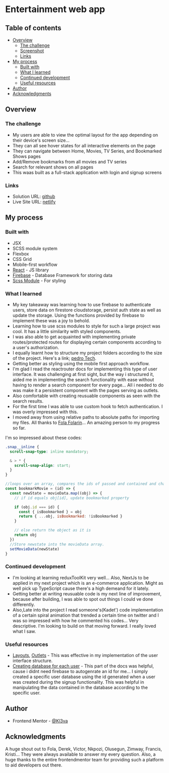 # Entertainment web app

## Table of contents

- [Overview](#overview)
  - [The challenge](#the-challenge)
  - [Screenshot](#screenshot)
  - [Links](#links)
- [My process](#my-process)
  - [Built with](#built-with)
  - [What I learned](#what-i-learned)
  - [Continued development](#continued-development)
  - [Useful resources](#useful-resources)
- [Author](#author)
- [Acknowledgments](#acknowledgments)

## Overview

### The challenge

- My users are able to view the optimal layout for the app depending on their device's screen size...
- They can all see hover states for all interactive elements on the page
- They can navigate between Home, Movies, TV Series, and Bookmarked Shows pages
- Add/Remove bookmarks from all movies and TV series
- Search for relevant shows on all pages
- This waas built as a full-stack application with login and signup screens

### Links

- Solution URL: [github](https://github.com/Kl3va/Entertainment-web-app)
- Live Site URL: [netlify](https://entertainment-mini-app.netlify.app/)

## My process

### Built with

- JSX
- SCSS module system
- Flexbox
- CSS Grid
- Mobile-first workflow
- [React](https://reactjs.org/) - JS library
- [Firebase](https://firebase.google.com/) - Database Framework for storing data
- [Scss Module](https://sass-lang.com) - For styling

### What I learned

- My key takeaway was learning how to use firebase to authenticate users, store data on firestore cloudstorage, persist auth state as well as update the storage. Using the functions provided by firebase to implement these was a joy to behold.
- Learning how to use scss modules to style for such a large project was cool. It has a little similarity with styled components.
- I was also able to get acquainted with implementing private routes/protected routes for displaying certain components according to a user's authorization.
- I equally learnt how to structure my project folders according to the size of the project. Here's a link; [pedro Tech](https://www.youtube.com/watch?v=XEO3mFvrDx0&t=702s).
- Getting better as styling using the mobile first approach workflow.
- I'm glad I read the reactrouter docs for implementing this type of user interface. It was challenging at first sight, but the way i structured it, aided me in implementing the search functionality with ease without having to render a search component for every page... All i needed to do was make it a persistent component with the pages serving as outlets.
- Also comfortable with creating reusuable components as seen with the search results.
- For the first time I was able to use custom hook to fetch authentication. I was overly impressed with this.
- I moved away from using relative paths to absolute paths for importing my files. All thanks to [Fola Folarin](https://github.com/folathecoder)... An amazing person to my progress so far.

I'm so impressed about these codes:

```css
.snap__inline {
  scroll-snap-type: inline mandatory;

  & > * {
    scroll-snap-align: start;
  }
}
```

```js
//loops over an array, compares the ids of passed and contained and changes the value of bookmarked prop
const bookmarkMovie = (id) => {
  const newState = movieData.map((obj) => {
    // if id equals obj[id], update bookmarked property

    if (obj.id === id) {
      const { isBookmarked } = obj
      return { ...obj, isBookmarked: !isBookmarked }
    }

    // else return the object as it is
    return obj
  })
  //Store newstate into the movieData array.
  setMovieData(newState)
}
```

### Continued development

- I'm looking at learning reduxToolKit very well... Also, NextJs to be applied in my next project which is an e-commerce application. Might as well pick up TypeScript cause there's a high demeand for it lately.
- Getting better at writing reusuable code is my next line of improvement, because after building, I was able to spot out things I could ve done differently.
- Also,Late into the project I read someone's(Kadet') code implementation of a certain spiral animation that trended a certain time on twitter and I was so impressed with how he commented his codes... Very descriptive. I'm looking to build on that moving forward. I really loved what I saw.

### Useful resources

- [Layouts](https://reactrouter.com/en/v6.3.0/getting-started/concepts#layout-routes), [Outlets](https://reactrouter.com/en/v6.3.0/getting-started/concepts#outlets) - This was effective in my implementation of the user interface structure.
- [Creating database for each user](https://firebase.google.com/docs/firestore/manage-data/add-data#add_a_document) - This part of the docs was helpful, cause i didnt need firebase to autogenrate an id for me... I simply created a specific user database using the id generated when a user was created during the signup functionality. This was helpful in manipulating the data contained in the database according to the specific user.

## Author

- Frontend Mentor - [@Kl3va](https://www.frontendmentor.io/profile/Kl3va)

## Acknowledgments

A huge shout out to Fola, Derek, Victor, Nkpozi, Olusegun, Zimway, Francis, Kristi... They were always available to answer my every question. Also, a huge thanks to the entire frontendmentor team for providing such a platform to aid developers out there.

